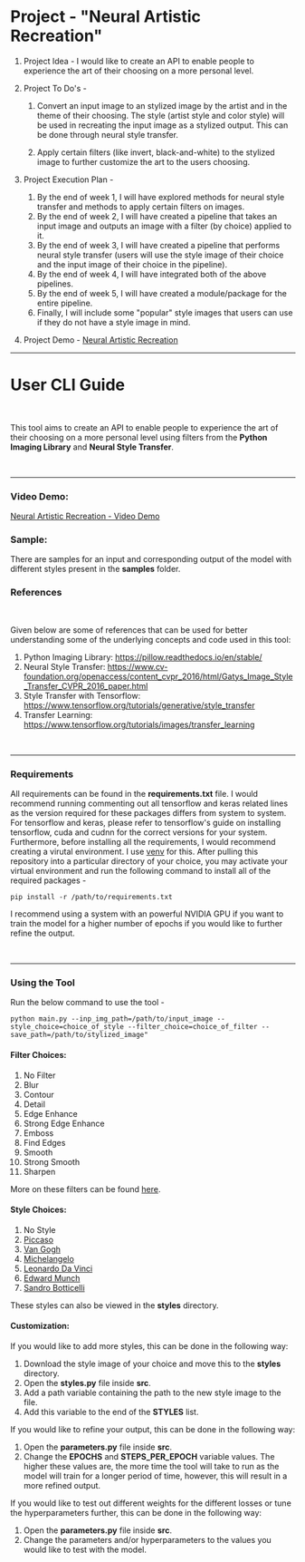 # Project - "Neural Artistic Recreation"

1. Project Idea - I would like to create an API to enable people to experience the art of their choosing on a more personal level.

2. Project To Do's - 
	1. Convert an input image to an stylized image by the artist and in the theme of their choosing. The style (artist style and color style) will be used in recreating the input image as a stylized output. This can be done through neural style transfer.

	2. Apply certain filters (like invert, black-and-white) to the stylized image to further customize the art to the users choosing. 

3. Project Execution Plan - 
	1. By the end of week 1, I will have explored methods for neural style transfer and methods to apply certain filters on images.
	2. By the end of week 2, I will have created a pipeline that takes an input image and outputs an image with a filter (by choice) applied to it.
	3. By the end of week 3, I will have created a pipeline that performs neural style transfer (users will use the style image of their choice and the input image of their choice in the pipeline).
	4. By the end of week 4, I will have integrated both of the above pipelines.
	5. By the end of week 5, I will have created a module/package for the entire pipeline. 
	6. Finally, I will include some "popular" style images that users can use if they do not have a style image in mind.

4. Project Demo - 
[Neural Artistic Recreation](https://youtu.be/AJCFO6ot4B8)

---

# User CLI Guide

<br>

This tool aims to create an API to enable people to experience the art of their choosing on a more personal level using filters from the **Python Imaging Library** and **Neural Style Transfer**.

<br>

---

<H3>Video Demo:</H3>


[Neural Artistic Recreation - Video Demo](https://youtu.be/AJCFO6ot4B8)


<H3>Sample:</H3>

There are samples for an input and corresponding output of the model with different styles present in the **samples** folder.

<H3>References</H3>

<br>

Given below are some of references that can be used for better understanding some of the underlying concepts and code used in this tool:  

1. Python Imaging Library: <https://pillow.readthedocs.io/en/stable/>
2. Neural Style Transfer: <https://www.cv-foundation.org/openaccess/content_cvpr_2016/html/Gatys_Image_Style_Transfer_CVPR_2016_paper.html> 
3. Style Transfer with Tensorflow: <https://www.tensorflow.org/tutorials/generative/style_transfer>
4. Transfer Learning: <https://www.tensorflow.org/tutorials/images/transfer_learning>

<br>

---

<H3>Requirements</H3>  

All requirements can be found in the **requirements.txt** file. I would recommend running commenting out all tensorflow and keras related lines as the version required for these packages differs from system to system. For tensorflow and keras, please refer to tensorflow's guide on installing tensorflow, cuda and cudnn for the correct versions for your system. Furthermore, before installing all the requirements, I would recommend creating a virutal environment. I use [venv](https://docs.python.org/3/library/venv.html#module-venv) for this. After pulling this repository into a particular directory of your choice, you may activate your virtual environment and run the following command to install all of the required packages - 

```
pip install -r /path/to/requirements.txt
```

I recommend using a system with an powerful NVIDIA GPU if you want to train the model for a higher number of epochs if you would like to further refine the output.

<br>

---


<H3>Using the Tool</H3>  

Run the below command to use the tool - 

```
python main.py --inp_img_path=/path/to/input_image --style_choice=choice_of_style --filter_choice=choice_of_filter --save_path=/path/to/stylized_image"
```

<H4>Filter Choices:</H4>  

1. No Filter
2. Blur
3. Contour
4. Detail
5. Edge Enhance
6. Strong Edge Enhance
7. Emboss
8. Find Edges
9. Smooth
10. Strong Smooth
11. Sharpen

More on these filters can be found [here](https://pillow.readthedocs.io/en/stable/reference/ImageFilter.html).

<H4>Style Choices:</H4>  

1. No Style
2. [Piccaso](https://www.wikiart.org/en/pablo-picasso/self-portrait-1907)
3. [Van Gogh](https://en.wikipedia.org/wiki/The_Starry_Night#/media/File:Van_Gogh_-_Starry_Night_-_Google_Art_Project.jpg)
4. [Michelangelo](https://en.wikipedia.org/wiki/The_Creation_of_Adam#/media/File:Michelangelo_-_Creation_of_Adam_(cropped).jpg)
5. [Leonardo Da Vinci](https://en.wikipedia.org/wiki/Mona_Lisa#/media/File:Mona_Lisa,_by_Leonardo_da_Vinci,_from_C2RMF_retouched.jpg)
6. [Edward Munch](https://upload.wikimedia.org/wikipedia/commons/8/86/Edvard_Munch_-_The_Scream_-_Google_Art_Project.jpg)
7. [Sandro Botticelli](https://upload.wikimedia.org/wikipedia/commons/thumb/0/0b/Sandro_Botticelli_-_La_nascita_di_Venere_-_Google_Art_Project_-_edited.jpg/2560px-Sandro_Botticelli_-_La_nascita_di_Venere_-_Google_Art_Project_-_edited.jpg)

These styles can also be viewed in the **styles** directory.

<H4>Customization:</H4>  

If you would like to add more styles, this can be done in the following way:

1. Download the style image of your choice and move this to the **styles** directory.
2. Open the **styles.py** file inside **src**.
3. Add a path variable containing the path to the new style image to the file.
4. Add this variable to the end of the **STYLES** list.

If you would like to refine your output, this can be done in the following way:

1. Open the **parameters.py** file inside **src**.
2. Change the **EPOCHS** and **STEPS_PER_EPOCH** variable values. The higher these values are, the more time the tool will take to run as the model will train for a longer period of time, however, this will result in a more refined output.

If you would like to test out different weights for the different losses or tune the hyperparameters further, this can be done in the following way:

1. Open the **parameters.py** file inside **src**.
2. Change the parameters and/or hyperparameters to the values you would like to test with the model.



<br>
